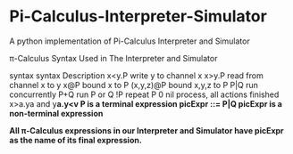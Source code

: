 # Pi-Calculus-Interpreter-Simulator
A python implementation of Pi-Calculus Interpreter and Simulator


π-Calculus Syntax Used in The Interpreter and Simulator

syntax            syntax	Description
x<y.P	            write y to channel x
x>y.P	            read from channel x to y
x@P	              bound x to P
(x,y,z)@P	        bound x,y,z to P
P|Q	              run concurrently
P+Q	              run P or Q
!P 	              repeat P
0	                nil process, all actions finished
x>a.y<v	          Actions x>a and y<b run sequentially
P := x>a.y<v	    P is a terminal expression 
picExpr ::= P|Q	  picExpr is a non-terminal expression
             
All π-Calculus expressions in our Interpreter and Simulator have picExpr as the name of its final expression.
